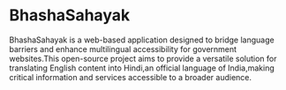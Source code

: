 # BhashaSahayak
BhashaSahayak is a web-based application designed to bridge language barriers and enhance multilingual accessibility for government websites.This open-source project aims to provide a versatile solution for translating English content into Hindi,an official language of India,making critical information and services accessible to a broader audience.
